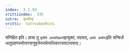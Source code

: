 ```yaml
---
index:  3.1.93
vrittiindex:  335
sutra:  कृदतिङ्
vritti:  tattvabodhini 
---
```


संनिहित इति। प्राचा तु `तृतीये धात्वधिकारे`इत्युक्तं, तदसत्, `धातोः कर्मणः`इति सन्बिधौ धातुग्रहणस्योत्तरत्रानुवृत्तेरभावेनाधिकारत्रयाऽभावात्।

